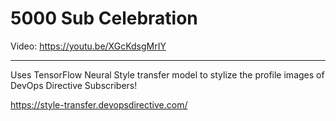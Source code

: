 # 5000 Sub Celebration

Video: https://youtu.be/XGcKdsgMrIY

---

Uses TensorFlow Neural Style transfer model to stylize the profile images of DevOps Directive Subscribers!

https://style-transfer.devopsdirective.com/
